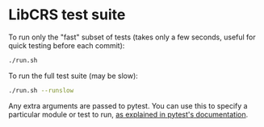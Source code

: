 # LibCRS test suite

To run only the "fast" subset of tests (takes only a few seconds, useful for quick testing before each commit):

```sh
./run.sh
```

To run the full test suite (may be slow):

```sh
./run.sh --runslow
```

Any extra arguments are passed to pytest. You can use this to specify a particular module or test to run, [as explained in pytest's documentation](https://docs.pytest.org/en/stable/how-to/usage.html#specifying-which-tests-to-run).
